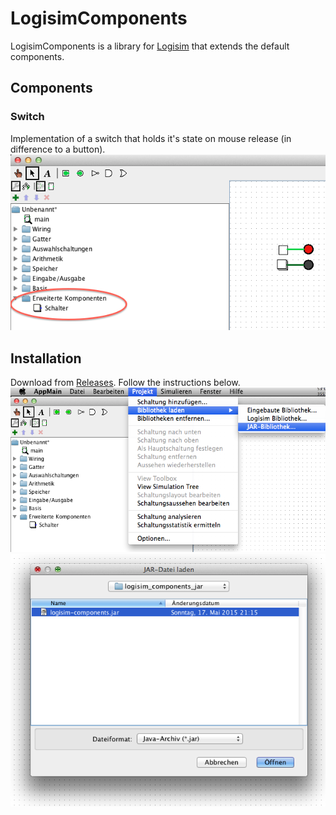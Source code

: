 # LogisimComponents
LogisimComponents is a library for [Logisim](http://www.cburch.com/logisim/) that extends the default components.

## Components
### Switch
Implementation of a switch that holds it's state on mouse release (in difference to a button).
![Preview](https://github.com/No3x/LogisimComponents/blob/master/resources/img/preview.png)

## Installation
Download from [Releases](https://github.com/No3x/LogisimComponents/releases).
Follow the instructions below.
![Import Menu](https://github.com/No3x/LogisimComponents/blob/master/resources/img/import-menu.png)
![Import Select](https://github.com/No3x/LogisimComponents/blob/master/resources/img/import-select.png)
